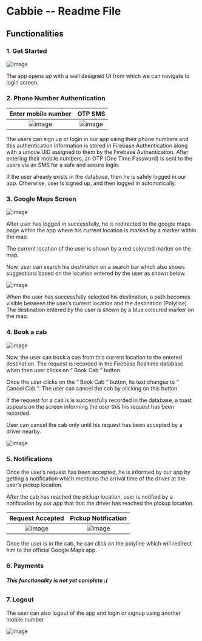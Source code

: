 # Cabbie -- Readme File

## Functionalities

### 1. Get Started

![image](https://user-images.githubusercontent.com/54017314/185348660-15840f7a-e0a5-4ef8-b0da-e8c1c3f8187b.png) 

The app opens up with a well designed UI from which we can navigate to login screen.

### 2. Phone Number Authentication

Enter mobile number        |  OTP SMS
:-------------------------:|:-------------------------:
![image](https://user-images.githubusercontent.com/54017314/185348341-d9a21818-788b-42f1-878f-962eb5d98da4.png)  |  ![image](https://user-images.githubusercontent.com/54017314/185348398-21c53c2a-556a-4703-bb85-88e2d63c0000.png)

The users can sign up or login in our app using their phone numbers and this authentication information is stored in Firebase Authentication along with a unique UID assigned to them by the Firebase Authentication. After entering their mobile numbers, an OTP (One Time Password) is sent to the users via an SMS for a safe and secure login.

If the user already exists in the database, then he is safely logged in our app. Otherwise, user is signed up, and then logged in automatically.

### 3. Google Maps Screen

![image](https://user-images.githubusercontent.com/54017314/185349511-fd0a20ca-1fa4-425a-8278-1c1aa95f44a8.png)

After user has logged in successfully, he is redirected to the google maps page within the app where his current location is marked by a marker within the map. 

The current location of the user is shown by a red coloured marker on the map.

Now, user can search his destination on a search bar which also shows suggestions based on the location entered by the user as shown below.

![image](https://user-images.githubusercontent.com/54017314/185349682-64492457-6837-42b7-95ec-eebae3d46eb7.png)

When the user has successfully selected his destination, a path becomes visible between the user’s current location and the destination (Polyline).
The destination entered by the user is shown by a blue coloured marker on the map.

### 4. Book a cab

![image](https://user-images.githubusercontent.com/54017314/185349869-b0546d23-77d7-4d59-a596-66de0dfce4c9.png)

Now, the user can book a can from this current location to the entered destination. The request is recorded in the Firebase Realtime database when then user clicks on “ Book Cab “ button.

Once the user clicks on the “ Book Cab “ button, its text changes to 
“ Cancel Cab “. The user can cancel the cab by clicking on this button.

If the request for a cab is is successfully recorded in the database, a toast appears on the screen informing the user this his request has been recorded.

User can cancel the cab only until his request has been accepted by a driver nearby.

![image](https://user-images.githubusercontent.com/54017314/185350170-05e62a66-cf31-4f0b-b276-524807b88043.png)

### 5. Notifications

Once the user’s request has been accepted, he is informed by our app by getting a notification which mentions the arrival time of the driver at the user’s pickup location.

After the cab has reached the pickup location, user is notified by a notification by our app that that the driver has reached the pickup location.

Request Accepted           |  Pickup Notification
:-------------------------:|:-------------------------:
![image](https://user-images.githubusercontent.com/54017314/185351093-d6e0371f-4064-4272-9b27-4c5867773d34.png)  |  ![image](https://user-images.githubusercontent.com/54017314/185351118-08f85133-9bce-4137-8123-a1a29d02adc3.png)

Once the user is in the cab, he can click on the polyline which will redirect him to the official Google Maps app.

### 6. Payments

###### **This functionality is not yet complete :(**

### 7. Logout

The user can also logout of the app and login or signup using another mobile number

![image](https://user-images.githubusercontent.com/54017314/185351945-3b332f98-386d-446b-a8ac-704f482c3f14.png)






















